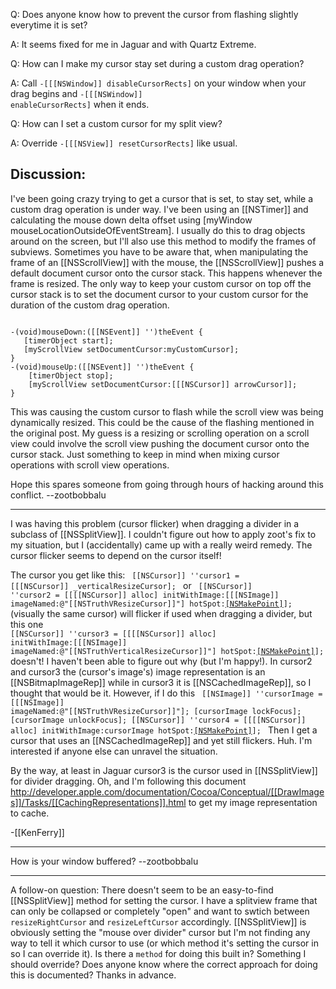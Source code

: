 

Q: Does anyone know how to prevent the cursor from flashing slightly everytime it is set?

A: It seems fixed for me in Jaguar and with Quartz Extreme. 

Q: How can I make my cursor stay set during a custom drag operation?

A: Call <code>-[[[NSWindow]] disableCursorRects]</code> on your window when your drag begins and <code>-[[[NSWindow]] enableCursorRects]</code> when it ends.

Q: How can I set a custom cursor for my split view?

A: Override <code>-[[[NSView]] resetCursorRects]</code> like usual.

Discussion:
----

I've been going crazy trying to get a cursor that is set, to stay set, while a custom drag operation is under way. I've been using an [[NSTimer]] and calculating the mouse down delta offset using [myWindow mouseLocationOutsideOfEventStream]. I usually do this to drag objects around on the screen, but I'll also use this method to modify the frames of subviews. Sometimes you have to be aware that, when manipulating the frame of an [[NSScrollView]] with the mouse, the [[NSScrollView]] pushes a default document cursor onto the cursor stack. This happens whenever the frame is resized. The only way to keep your custom cursor on top off the cursor stack is to set the document cursor to your custom cursor for the duration of the custom drag operation.

<code>
-(void)mouseDown:([[NSEvent]] '')theEvent {
   [timerObject start];
   [myScrollView setDocumentCursor:myCustomCursor];
}
-(void)mouseUp:([[NSEvent]] '')theEvent {
    [timerObject stop];
    [myScrollView setDocumentCursor:[[[NSCursor]] arrowCursor]];
}
</code>

This was causing the custom cursor to flash while the scroll view was being dynamically resized. This could be the cause of the flashing mentioned in the original post. My guess is a resizing or scrolling operation on a scroll view could involve the scroll view pushing the document cursor onto the cursor stack. Just something to keep in mind when mixing cursor operations with scroll view operations. 

Hope this spares someone from going through hours of hacking around this conflict. --zootbobbalu

----

I was having this problem (cursor flicker) when dragging a divider in a subclass of [[NSSplitView]].  I couldn't figure out how to apply zoot's fix to my situation, but I (accidentally) came up with a really weird remedy.  The cursor flicker seems to depend on the cursor itself!
 
The cursor you get like this:
<code>
[[NSCursor]] ''cursor1 = [[[NSCursor]] _verticalResizeCursor];
</code>
or 
<code>
[[NSCursor]] ''cursor2 = [[[[NSCursor]] alloc] initWithImage:[[[NSImage]] imageNamed:@"[[NSTruthVResizeCursor]]"]
                                            hotSpot:[[NSMakePoint]](8,8)];
</code>
(visually the same cursor) will flicker if used when dragging a divider, but this one
<code>
[[NSCursor]] ''cursor3 = [[[[NSCursor]] alloc] initWithImage:[[[NSImage]] imageNamed:@"[[NSTruthVerticalResizeCursor]]"]
                                            hotSpot:[[NSMakePoint]](8,8)];
</code>
doesn't!  I haven't been able to figure out why (but I'm happy!).  In cursor2 and cursor3 the (cursor's image's) image representation is an [[NSBitmapImageRep]] while in cursor3 it is [[NSCachedImageRep]], so I thought that would be it.  However, if I do this
<code>
[[NSImage]] ''cursorImage = [[[NSImage]] imageNamed:@"[[NSTruthVResizeCursor]]"];
[cursorImage lockFocus];
[cursorImage unlockFocus];
[[NSCursor]] ''cursor4 = [[[[NSCursor]] alloc] initWithImage:cursorImage
                                            hotSpot:[[NSMakePoint]](8,8)];
</code>
Then I get a cursor that uses an [[NSCachedImageRep]] and yet still flickers.  Huh.  I'm interested if anyone else can unravel the situation.

By the way, at least in Jaguar cursor3 is the cursor used in [[NSSplitView]] for divider dragging.  Oh, and I'm following this document http://developer.apple.com/documentation/Cocoa/Conceptual/[[DrawImages]]/Tasks/[[CachingRepresentations]].html to get my image representation to cache.

-[[KenFerry]]

----

How is your window buffered? --zootbobbalu

----
A follow-on question: There doesn't seem to be an easy-to-find [[NSSplitView]] method for setting the cursor. I have a splitview frame that can only be collapsed or completely "open" and want to swtich between <code>resizeRightCursor</code> and <code>resizeLeftCursor</code> accordingly. [[NSSplitView]] is obviously setting the "mouse over divider" cursor but I'm not finding any way to tell it which cursor to use (or which method it's setting the cursor in so I can override it). Is there a <code>method</code> for doing this built in? Something I should override? Does anyone know where the correct approach for doing this is documented? Thanks in advance.